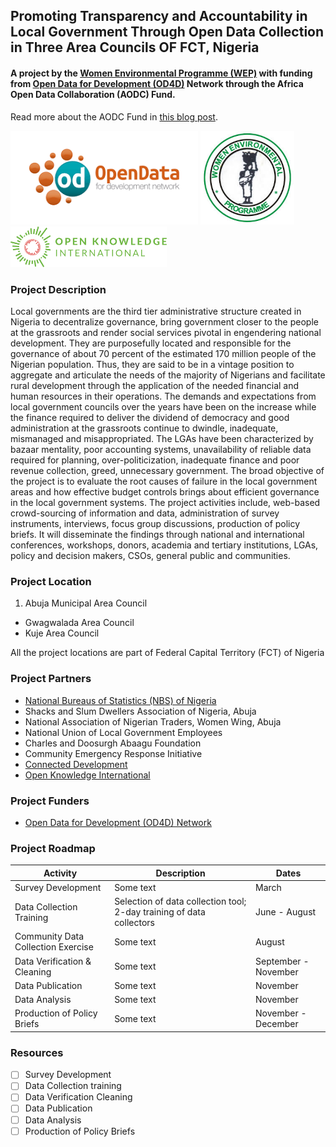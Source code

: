## Promoting Transparency and Accountability in Local Government Through Open Data Collection in Three Area Councils OF FCT, Nigeria

#### A project by the [Women Environmental Programme (WEP)](www.wepnigeria.net) with funding from [Open Data for Development (OD4D)](www.od4d,com) Network through the Africa Open Data Collaboration (AODC) Fund.
Read more about the AODC Fund in [this blog post](http://blog.okfn.org/2016/09/28/africa-open-data-collaboration-fund-building-capacity-for-africas-emerging-data-revolution/).

<img src="/images/od4d_logo.png" width=300/>
<img src="/images/wep_logo.jpg" width=150/>
<img src="/images/oki_logo.png" width=250/>



### Project Description
Local governments are the third tier administrative structure created in Nigeria to decentralize governance, bring government closer to the people at the grassroots and render social services pivotal in engendering national development. They are purposefully located and responsible for the governance of about 70 percent of the estimated 170 million people of the Nigerian population. Thus, they are said to be in a vintage position to aggregate and articulate the needs of the majority of Nigerians and facilitate rural development through the application of the needed financial and human resources in their operations. The demands and expectations from local government councils over the years have been on the increase while the finance required to deliver the dividend of democracy and good administration at the grassroots continue to dwindle, inadequate, mismanaged and misappropriated. The LGAs have been characterized by bazaar mentality, poor accounting systems, unavailability of reliable data required for planning, over-politicization, inadequate finance and poor revenue collection, greed, unnecessary government. The broad objective of the project is to evaluate the root causes of failure in the local government areas and how effective budget controls brings about efficient governance in the local government systems. The project activities include, web-based crowd-sourcing of information and data, administration of survey instruments, interviews, focus group discussions, production of policy briefs. It will disseminate the findings through national and international conferences, workshops, donors, academia and tertiary institutions, LGAs, policy and decision makers, CSOs, general public and communities.

### Project Location
1. Abuja Municipal Area Council
- Gwagwalada Area Council
- Kuje Area Council

All the project locations are part of Federal Capital Territory (FCT) of Nigeria

### Project Partners

- [National Bureaus of Statistics (NBS) of Nigeria](http://www.nigerianstat.gov.ng)
- Shacks and Slum Dwellers Association of Nigeria, Abuja
- National Association of Nigerian Traders, Women Wing, Abuja
- National Union of Local Government Employees
- Charles and Doosurgh Abaagu Foundation
- Community Emergency Response Initiative
- [Connected Development](www.connecteddevelopment.org)
- [Open Knowledge International](www.okfn.org)

### Project Funders

- [Open Data for Development (OD4D) Network](www.od4d.com)

### Project Roadmap
Activity       | Description    |    Dates
-------------- | -------------- | -------
Survey Development | Some text | March
Data Collection Training | Selection of data collection tool;  2-day training of data collectors | June - August
Community Data Collection Exercise| Some text | August
Data Verification & Cleaning | Some text | September - November
Data Publication | Some text | November
Data Analysis | Some text | November
Production of Policy Briefs | Some text | November - December

### Resources
- [ ] Survey Development
- [ ] Data Collection training
- [ ] Data Verification Cleaning
- [ ] Data Publication
- [ ] Data Analysis
- [ ] Production of Policy Briefs
